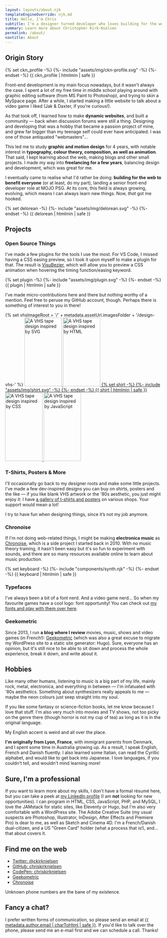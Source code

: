 ```yaml
---
layout: layouts/about.njk
templateEngineOverride: njk,md
title: Hello, I'm Chris
subtitle: I'm a designer turned developer who loves building for the web.
summary: Learn more about Christopher Kirk-Nielsen
permalink: /about/
navtitle: About
---
```


<div class="about__grid u-flow">
  
  ## Origin Story

  <div class="about__profile u-posRelative u-flex--alignSelfStart u-floatLeft u-marginBlock--double u-marginInlineEnd--double" data-grid-el="trinket-profile">
    {% set ckn_profile -%}
    {%- include "assets/img/ckn-profile.svg" -%}
    {%- endset -%}
    {{ ckn_profile | htmlmin | safe }}
  </div>

Front-end development is my main focus nowadays, but it wasn't always the case. I spent a lot of my free time in middle school playing around with graphic editing software (from MS Paint to Photoshop), and trying to skin a MySpace page. After a while, I started making a little website to talk about a video game I liked (Jak & Daxter, if you're curious!).

As that took off, I learned how to make **dynamic websites**, and built a community — back when discussion forums were still a thing. Designing and developing that was a hobby that became a passion project of mine, and grew far bigger than my teenage self could ever have anticipated. I was one of those antiquated "webmasters"…

This led me to study **graphic and motion design** for 4 years, with notable interest in **typography, colour theory, composition, as well as animation**. That said, I kept learning about the web, making blogs and other small projects. I made my way into **freelancing for a few years**, balancing design and development, which was great for me.

I eventually came to realise what I'd rather be doing: **building for the web to benefit everyone** (or at least, do my part), landing a senior front-end developer role at MOJO PSG. At its core, this field is always growing, evolving, which means I can always learn new things. Now, _that_ got me <span data-about-action="hooked-delorean">hooked</span>.

  <div class="about__delorean-wrap u-displayFlex u-flex--center u-floatClear" data-grid-el="trinket-delorean">
    {% set delorean -%}
    {%- include "assets/img/delorean.svg" -%}
    {%- endset -%}
    {{ delorean | htmlmin | safe }}
  </div>

## Projects

### Open Source Things

I've made a few plugins for the tools I use the most. For VS Code, I missed having a CSS easing preview, so I took it upon myself to make a plugin for that. The result is [VisuBezier](https://marketplace.visualstudio.com/items?itemName=chriskirknielsen.visubezier), which will allow you to preview a CSS animation when hovering the timing function/easing keyword.

  <div class="about__plugin-wrap u-floatRight u-marginBlockStart u-marginBlockEnd u-marginInlineStart" data-grid-el="trinket-plugin">
    {% set plugin -%}
    {%- include "assets/img/plugin.svg" -%}
    {%- endset -%}
    {{ plugin | htmlmin | safe }}
  </div>
  
  I've made micro-contributions here and there but nothing worthy of a mention. Feel free to peruse my GitHub account, though. Perhaps there is something of interest to you in there!

{% set vhsImageRoot = '/' + metadata.assetUrl.imagesFolder + '/design-vhs-' %}
<a href="/designs" class="u-posRelative u-displayFlex u-flex--startBlock u-flex--justifyInline u-marginBlockEnd u-c--grey-min about__designs-wrap" data-grid-el="trinket-designs" aria-label="View my designs gallery.">
<span class="u-posRelative u-displayBlock about__vhs about__vhs--back about__vhs--dark u-flex--grow-0 u-flex--shrink-1" data-vhs-spine="Vectors" data-vhs-title="Scalable AF!">
<img src="{{ vhsImageRoot + 'svg.jpg' }}" alt="A VHS tape design inspired by SVG" width="120" height="220" loading="lazy">
</span>
<span class="u-posRelative u-displayBlock u-flex--alignSelfEnd about__vhs about__vhs--front about__vhs--light u-flex--grow-0 u-flex--shrink-1" data-vhs-spine="Web Fundamentals" data-vhs-title="Semantics FTW">
<img src="{{ vhsImageRoot + 'html.jpg' }}" alt="A VHS tape design inspired by HTML" width="120" height="220" loading="lazy">
</span>
{% set shirt -%}
{%- include "assets/img/shirt.svg" -%}
{%- endset -%}
{{ shirt | htmlmin | safe }}
<span class="u-posRelative u-displayBlock u-flex--alignSelfEnd about__vhs about__vhs--front about__vhs--dark u-flex--grow-0 u-flex--shrink-1" data-vhs-spine="Style your pages" data-vhs-title="Embrace the Cascade">
<img src="{{ vhsImageRoot + 'css.jpg' }}" alt="A VHS tape design inspired by CSS" width="120" height="220" loading="lazy">
</span>
<span class="u-posRelative u-displayBlock about__vhs about__vhs--back about__vhs--light u-flex--grow-0 u-flex--shrink-1" data-vhs-spine="Dynamic content" data-vhs-title="Just a pinch">
<img src="{{ vhsImageRoot + 'js.jpg' }}" alt="A VHS tape design inspired by JavaScript" width="120" height="220" loading="lazy">
</span>
</a>

### T-Shirts, Posters & More

I'll occasionally go back to my designer roots and make some little projects. I've made a few dev-inspired designs you can buy on shirts, posters and the like — if you like blank VHS artwork or the '80s aesthetic, you just might enjoy it: I have [a gallery of t-shirts and posters](/designs) on various shops. Your support would mean a lot!

  <p class="about__quotebox" data-grid-el="quote-design">I try to have fun when designing things, since it’s not my job anymore.</p>

### Chronoise

If I'm not doing web-related things, I might be making **electronica music** as [Chronoise](https://chronoise.com), which is a side project I started back in 2010. With no music theory training, it hasn't been easy but it's so fun to experiment with sounds, and there are so many resources available online to learn about music production.

  <div class="u-marginBlockEnd u-marginInline--auto u-displayFlex u-gap u-flex--column u-flex--center" data-grid-el="trinket-keyboard">
    {% set keyboard -%}
    {%- include "components/synth.njk" -%}
    {%- endset -%}
    {{ keyboard | htmlmin | safe }}
    <p class="u-fontItalic u-textSmall" data-about-keyboard-melodies="QWERTY" data-about-melodies-label="Play or Stop melody" hidden>
      A few melodies for you (for QWERTY keyboards):
    </p>
  </div>

### Typefaces

I've always been a bit of a font nerd. And a video game nerd… So when my favourite games have a cool logo: font opportunity! You can check out [my fonts and play with them over here](/fonts).

### Geekometric

Since 2013, I run **a blog where I review** movies, music, shows and video games (in French!): [Geekometric](https://geekometric.com) (which was also a great excuse to migrate my WordPress site to a static site generator: Hugo). Sure, everyone has an opinion, but it's still nice to be able to sit down and process the whole experience, break it down, and write about it.

## Hobbies

Like many other humans, listening to music is a big part of my life, mainly rock, metal, electronica, and everything in between — I'm infatuated with '80s aesthetics. Something about synthesizers really appeals to me — maybe the neon colours just seep straight into my soul.

If you like some fantasy or science-fiction books, let me know because I love that stuff. I'm also very much into movies and TV shows, not too picky on the genre there (though horror is not my cup of tea) as long as it is in the original language.

  <p class="about__quotebox" data-grid-el="quote-accent">My English accent is weird and all over the place.</p>

**I'm originally from Lyon, France**, with immigrant parents from Denmark, and I spent some time in Australia growing up. As a result, I speak English, French and Danish fluently. I also learned some Italian, can read the Cyrillic alphabet, and would like to get back into Japanese. I love languages, if you couldn't tell, and wouldn't mind learning more!

## Sure, I'm a professional

If you want to learn more about my skills, I don't have a formal résumé here, but you can take a peek at [my LinkedIn profile](https://www.linkedin.com/in/chriskirknielsen/) (I am **not** looking for new opportunities). I can program in HTML, CSS, JavaScript, PHP, and MySQL, I love the JAMstack for static sites, like Eleventy or Hugo, but I'm also very comfortable with a WordPress site. The Adobe Creative Suite (my usual suspects are Photoshop, Illustrator, InDesign, After Effects and Premiere Pro) is dear to me, as well as Sketch and Cinema 4D. I'm a French/Danish dual-citizen, and a US "Green Card" holder (what a process that is!), and… that about covers it.

## Find me on the web

-   [Twitter: @ckirknielsen](https://twitter.com/ckirknielsen)
-   [GitHub: chriskirknielsen](https://github.com/chriskirknielsen)
-   [CodePen: chriskirknielsen](https://codepen.io/chriskirknielsen)
-   [Geekometric](https://geekometric.com)
-   [Chronoise](https://chronoise.com)

  <p class="about__quotebox" data-grid-el="quote-phone">Unknown phone numbers are the bane of my existence.</p>

## Fancy a chat?

I prefer written forms of communication, so please send an email at <a href="mailto:{{ metadata.author.email | charToHtml | safe }}">{{ metadata.author.email | charToHtml | safe }}</a>. If you'd like to talk over the phone, please send me an e-mail first and we can schedule a call. Thanks!
